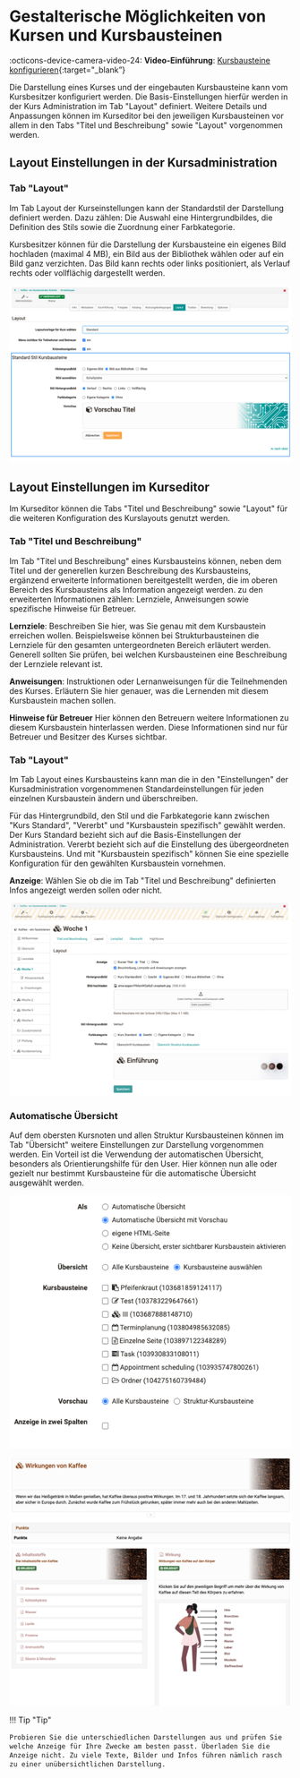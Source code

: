 # Gestalterische Möglichkeiten von Kursen und Kursbausteinen

:octicons-device-camera-video-24: **Video-Einführung**: [Kursbausteine konfigurieren](<https://www.youtube.com/embed/SAkzzoOQEoQ>){:target="_blank”} 

Die Darstellung eines Kurses und der eingebauten  Kursbausteine kann vom Kursbesitzer konfiguriert werden. Die Basis-Einstellungen hierfür werden in der Kurs Administration im Tab "Layout" definiert. Weitere Details und Anpassungen können im Kurseditor bei den jeweiligen Kursbausteinen vor allem in den Tabs "Titel und Beschreibung" sowie "Layout" vorgenommen werden. 

## Layout Einstellungen in der Kursadministration
  
### Tab "Layout" 

Im Tab Layout der Kurseinstellungen kann der Standardstil der Darstellung definiert werden. Dazu zählen: Die Auswahl eine Hintergrundbildes,  die Definition des Stils sowie die Zuordnung einer Farbkategorie.

Kursbesitzer können für die Darstellung der Kursbausteine ein eigenes Bild hochladen (maximal 4 MB), ein Bild aus der Bibliothek wählen oder auf ein Bild ganz verzichten. Das Bild kann rechts oder links positioniert, als Verlauf rechts oder vollflächig dargestellt werden. 
 
  
![](assets/Dokumentation_de.png)


## Layout Einstellungen im Kurseditor

Im Kurseditor können die Tabs "Titel und Beschreibung" sowie "Layout" für die weiteren Konfiguration des Kurslayouts genutzt werden. 


### Tab "Titel und Beschreibung" 

Im Tab "Titel und Beschreibung" eines Kursbausteins können, neben dem Titel und der generellen kurzen Beschreibung des Kursbausteins, ergänzend erweiterte Informationen bereitgestellt werden, die im oberen Bereich des Kursbausteins als Information angezeigt werden. zu den erweiterten Informationen zählen: Lernziele, Anweisungen sowie spezifische Hinweise für Betreuer. 

**Lernziele**: Beschreiben Sie hier, was Sie genau mit dem Kursbaustein erreichen wollen. Beispielsweise können bei Strukturbausteinen die Lernziele für den gesamten untergeordneten Bereich erläutert werden. Generell sollten Sie prüfen, bei welchen Kursbausteinen eine Beschreibung der Lernziele relevant ist. 
  
**Anweisungen**: Instruktionen oder Lernanweisungen für die Teilnehmenden des Kurses.
Erläutern Sie hier genauer, was die Lernenden mit diesem Kursbaustein machen sollen. 
  
**Hinweise für Betreuer**
Hier können den Betreuern weitere Informationen zu diesem Kursbaustein hinterlassen werden. Diese Informationen sind nur für Betreuer und Besitzer des Kurses sichtbar.

### Tab "Layout" 

Im Tab Layout eines Kursbausteins kann man die in den "Einstellungen" der Kursadministration vorgenommenen Standardeinstellungen für jeden einzelnen Kursbaustein ändern und überschreiben.  

Für das Hintergrundbild, den Stil und die Farbkategorie kann zwischen "Kurs Standard", "Vererbt" und "Kursbaustein spezifisch" gewählt werden. Der Kurs Standard bezieht sich auf die Basis-Einstellungen der Administration. Vererbt bezieht sich auf die Einstellung des übergeordneten Kursbausteins. Und mit "Kursbaustein spezifisch" können Sie eine spezielle Konfiguration für den gewählten Kursbaustein vornehmen. 

**Anzeige**: Wählen Sie ob die im Tab "Titel und Beschreibung" definierten Infos angezeigt werden sollen oder nicht. 

  
![](assets/image2021-8-19_11-6-52.png)


### Automatische Übersicht 

Auf dem obersten Kursnoten und allen Struktur Kursbausteinen können im Tab "Übersicht" weitere Einstellungen zur Darstellung vorgenommen werden. Ein Vorteil ist die Verwendung der automatischen Übersicht, besonders als Orientierungshilfe für den User. Hier können nun alle oder gezielt nur bestimmt Kursbausteine für die automatische Übersicht ausgewählt werden. 

![](assets/image2021-8-20_7-44-8.png)

![](assets/image2021-8-19_15-10-11.png)

!!! Tip "Tip"

    Probieren Sie die unterschiedlichen Darstellungen aus und prüfen Sie welche Anzeige für Ihre Zwecke am besten passt. Überladen Sie die Anzeige nicht. Zu viele Texte, Bilder und Infos führen nämlich rasch zu einer unübersichtlichen Darstellung.